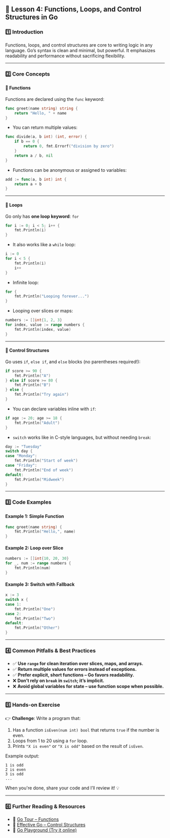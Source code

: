 ## **📌 Lesson 4: Functions, Loops, and Control Structures in Go**

### **1️⃣ Introduction**
Functions, loops, and control structures are core to writing logic in any language. Go’s syntax is clean and minimal, but powerful. It emphasizes readability and performance without sacrificing flexibility.

---

### **2️⃣ Core Concepts**

#### 🔹 Functions

Functions are declared using the `func` keyword:

```go
func greet(name string) string {
    return "Hello, " + name
}
```

- You can return multiple values:
```go
func divide(a, b int) (int, error) {
    if b == 0 {
        return 0, fmt.Errorf("division by zero")
    }
    return a / b, nil
}
```

- Functions can be anonymous or assigned to variables:
```go
add := func(a, b int) int {
    return a + b
}
```

---

#### 🔹 Loops

Go only has **one loop keyword**: `for`

```go
for i := 0; i < 5; i++ {
    fmt.Println(i)
}
```

- It also works like a `while` loop:
```go
i := 0
for i < 5 {
    fmt.Println(i)
    i++
}
```

- Infinite loop:
```go
for {
    fmt.Println("Looping forever...")
}
```

- Looping over slices or maps:
```go
numbers := []int{1, 2, 3}
for index, value := range numbers {
    fmt.Println(index, value)
}
```

---

#### 🔹 Control Structures

Go uses `if`, `else if`, and `else` blocks (no parentheses required!):

```go
if score >= 90 {
    fmt.Println("A")
} else if score >= 80 {
    fmt.Println("B")
} else {
    fmt.Println("Try again")
}
```

- You can declare variables inline with `if`:
```go
if age := 20; age >= 18 {
    fmt.Println("Adult")
}
```

- `switch` works like in C-style languages, but without needing `break`:
```go
day := "Tuesday"
switch day {
case "Monday":
    fmt.Println("Start of week")
case "Friday":
    fmt.Println("End of week")
default:
    fmt.Println("Midweek")
}
```

---

### **3️⃣ Code Examples**

#### Example 1: Simple Function
```go
func greet(name string) {
    fmt.Println("Hello,", name)
}
```

#### Example 2: Loop over Slice
```go
numbers := []int{10, 20, 30}
for _, num := range numbers {
    fmt.Println(num)
}
```

#### Example 3: Switch with Fallback
```go
x := 3
switch x {
case 1:
    fmt.Println("One")
case 2:
    fmt.Println("Two")
default:
    fmt.Println("Other")
}
```

---

### **4️⃣ Common Pitfalls & Best Practices**

- ✅ **Use `range` for clean iteration over slices, maps, and arrays.**
- ✅ **Return multiple values for errors instead of exceptions.**
- ✅ **Prefer explicit, short functions – Go favors readability.**
- ❌ **Don’t rely on `break` in `switch`; it’s implicit.**
- ❌ **Avoid global variables for state – use function scope when possible.**

---

### **5️⃣ Hands-on Exercise**

👉 **Challenge**: Write a program that:

1. Has a function `isEven(num int) bool` that returns `true` if the number is even.
2. Loops from 1 to 20 using a `for` loop.
3. Prints `"X is even"` or `"X is odd"` based on the result of `isEven`.

Example output:
```
1 is odd
2 is even
3 is odd
...
```

When you're done, share your code and I’ll review it! 💡

---

### **6️⃣ Further Reading & Resources**

- 📖 [Go Tour – Functions](https://go.dev/tour/moretypes/1)
- 📖 [Effective Go – Control Structures](https://golang.org/doc/effective_go.html#control-structures)
- 📖 [Go Playground (Try it online)](https://play.golang.org)
